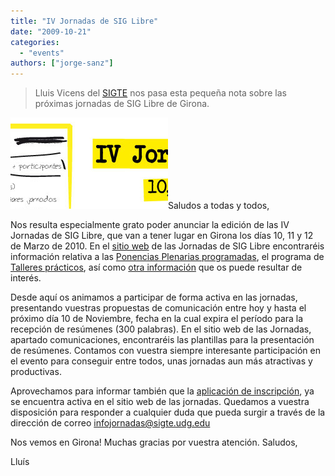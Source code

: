 ```yaml
---
title: "IV Jornadas de SIG Libre"
date: "2009-10-21"
categories: 
  - "events"
authors: ["jorge-sanz"]
---
```


> Lluis Vicens del [SIGTE](http://www.sigte.udg.es/) nos pasa esta pequeña nota sobre las próximas jornadas de SIG Libre de Girona.

[![iv-jornadas-sig-libre](images/iv-jornadas-sig-libre.png "iv-jornadas-sig-libre")](http://www.sigte.udg.edu/jornadassiglibre/)Saludos a todas y todos,

Nos resulta especialmente grato poder anunciar la edición de las IV Jornadas de SIG Libre, que van a tener lugar en Girona los días 10, 11 y 12 de Marzo de 2010. En el [sitio web](http://www.sigte.udg.edu/jornadassiglibre/) de las Jornadas de SIG Libre encontraréis información relativa a las [Ponencias Plenarias programadas](http://www.sigte.udg.edu/jornadassiglibre/keynotes), el programa de [Talleres prácticos](http://www.sigte.udg.edu/jornadassiglibre/programa/talleres), así como [otra información](http://www.sigte.udg.edu/jornadassiglibre/fechas) que os puede resultar de interés.

Desde aquí os animamos a participar de forma activa en las jornadas, presentando vuestras propuestas de comunicación entre hoy y hasta el próximo día 10 de Noviembre, fecha en la cual expira el período para la recepción de resúmenes (300 palabras). En el sitio web de las Jornadas, apartado comunicaciones, encontraréis las plantillas para la presentación de resúmenes. Contamos con vuestra siempre interesante participación en el evento para conseguir entre todos, unas jornadas aun más atractivas y productivas.

Aprovechamos para informar también que la [aplicación de inscripción](http://www.sigte.udg.edu/jornadassiglibre/inscripcion), ya se encuentra activa en el sitio web de las jornadas. Quedamos a vuestra disposición para responder a cualquier duda que pueda surgir a través de la dirección de correo infojornadas@sigte.udg.edu

Nos vemos en Girona! Muchas gracias por vuestra atención. Saludos,

Lluís
